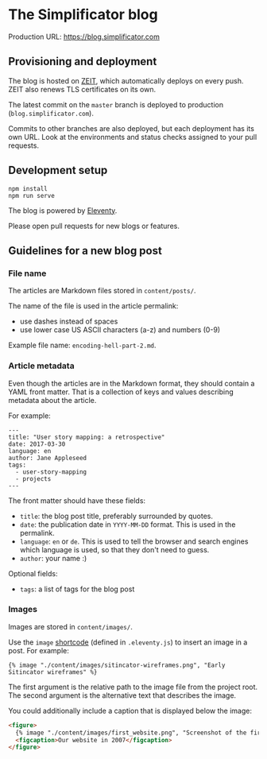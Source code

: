 # The Simplificator blog

Production URL: <https://blog.simplificator.com>

## Provisioning and deployment

The blog is hosted on [ZEIT](https://zeit.co), which automatically deploys on every push. ZEIT also renews TLS certificates on its own.

The latest commit on the `master` branch is deployed to production (`blog.simplificator.com`).

Commits to other branches are also deployed, but each deployment has its own URL. Look at the environments and status checks assigned to your pull requests.

## Development setup

```
npm install
npm run serve
```

The blog is powered by [Eleventy](https://www.11ty.dev).

Please open pull requests for new blogs or features.

## Guidelines for a new blog post

### File name

The articles are Markdown files stored in `content/posts/`.

The name of the file is used in the article permalink:

- use dashes instead of spaces
- use lower case US ASCII characters (a-z) and numbers (0-9)

Example file name: `encoding-hell-part-2.md`.

### Article metadata

Even though the articles are in the Markdown format, they should contain a YAML front matter. That is a collection of keys and values describing metadata about the article.

For example:

```
---
title: "User story mapping: a retrospective"
date: 2017-03-30
language: en
author: Jane Appleseed
tags:
  - user-story-mapping
  - projects
---
```

The front matter should have these fields:

- `title`: the blog post title, preferably surrounded by quotes.
- `date`: the publication date in `YYYY-MM-DD` format. This is used in the permalink.
- `language`: `en` or `de`. This is used to tell the browser and search engines which language is used, so that they don't need to guess.
- `author`: your name :)

Optional fields:

- `tags`: a list of tags for the blog post

### Images

Images are stored in `content/images/`.

Use the `image` [shortcode](https://www.11ty.dev/docs/shortcodes/) (defined in `.eleventy.js`) to insert an image in a post. For example:

```liquid
{% image "./content/images/sitincator-wireframes.png", "Early Sitincator wireframes" %}
```

The first argument is the relative path to the image file from the project root. The second argument is the alternative text that describes the image.

You could additionally include a caption that is displayed below the image:

```html
<figure>
  {% image "./content/images/first_website.png", "Screenshot of the first Simplificator website" %}
  <figcaption>Our website in 2007</figcaption>
</figure>
```

